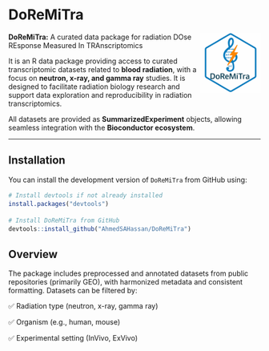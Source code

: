# DoReMiTra

<img src="man/figures/logo.png" align="right" width="120"/>

**DoReMiTra:** A curated data package for radiation DOse REsponse Measured In TRAnscriptomics

It is an R data package providing access to curated transcriptomic datasets related to **blood radiation**, with a focus on **neutron, x-ray, and gamma ray** studies. It is designed to facilitate radiation biology research and support data exploration and reproducibility in radiation transcriptomics.

All datasets are provided as **SummarizedExperiment** objects, allowing seamless integration with the **Bioconductor ecosystem**.

------------------------------------------------------------------------

## Installation

You can install the development version of `DoReMiTra` from GitHub using:

``` r
# Install devtools if not already installed
install.packages("devtools")

# Install DoReMiTra from GitHub
devtools::install_github("AhmedSAHassan/DoReMiTra")
```

## Overview

The package includes preprocessed and annotated datasets from public repositories (primarily GEO), with harmonized metadata and consistent formatting. Datasets can be filtered by:

✅ Radiation type (neutron, x-ray, gamma ray)

✅ Organism (e.g., human, mouse)

✅ Experimental setting (InVivo, ExVivo)
